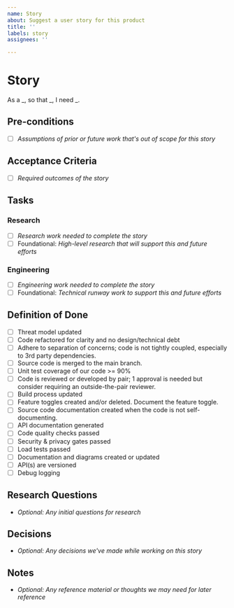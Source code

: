 ```yaml
---
name: Story
about: Suggest a user story for this product
title: ''
labels: story
assignees: ''

---
```


# Story
As a _, so that _, I need _.

## Pre-conditions
- [ ] *Assumptions of prior or future work that's out of scope for this story*

## Acceptance Criteria
- [ ] *Required outcomes of the story*

## Tasks

### Research
- [ ] *Research work needed to complete the story*
- [ ] Foundational: *High-level research that will support this and future efforts*

###  Engineering
- [ ] *Engineering work needed to complete the story*
- [ ] Foundational: *Technical runway work to support this and future efforts*

## Definition of Done
- [ ] Threat model updated
- [ ] Code refactored for clarity and no design/technical debt
- [ ] Adhere to separation of concerns; code is not tightly coupled, especially to 3rd party dependencies.
- [ ] Source code is merged to the main branch.
- [ ] Unit test coverage of our code >= 90%
- [ ] Code is reviewed or developed by pair; 1 approval is needed but consider requiring an outside-the-pair reviewer.
- [ ] Build process updated
- [ ] Feature toggles created and/or deleted.  Document the feature toggle.
- [ ] Source code documentation created when the code is not self-documenting.
- [ ] API documentation generated
- [ ] Code quality checks passed
- [ ] Security & privacy gates passed
- [ ] Load tests passed
- [ ] Documentation and diagrams created or updated
- [ ] API(s) are versioned
- [ ] Debug logging

## Research Questions 
- *Optional: Any initial questions for research*

## Decisions
- *Optional: Any decisions we've made while working on this story*

## Notes
- *Optional: Any reference material or thoughts we may need for later reference*